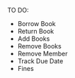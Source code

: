 TO DO:
- Borrow Book
- Return Book
- Add Books
- Remove Books
- Remove Member
- Track Due Date
- Fines
